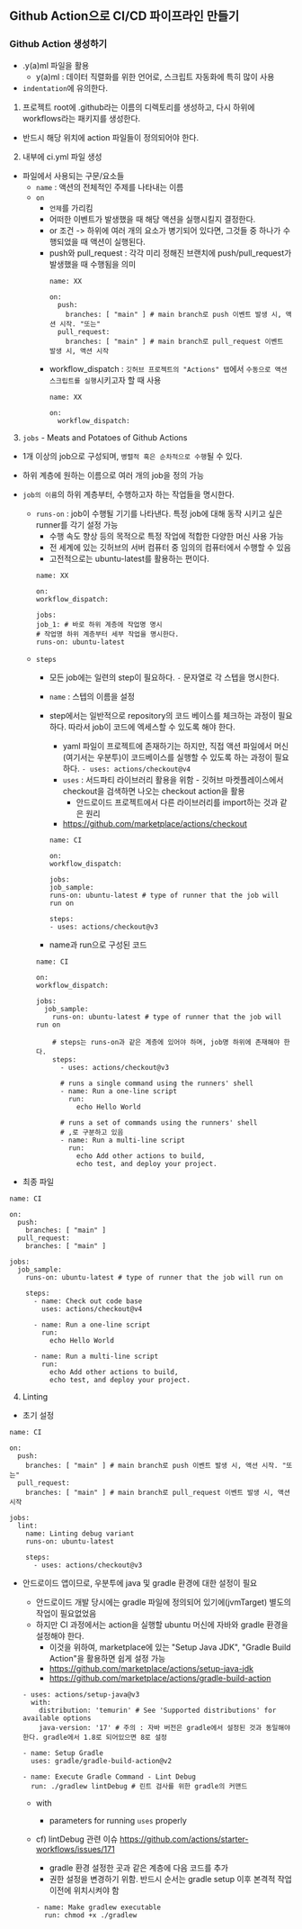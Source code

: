 ## Github Action으로 CI/CD 파이프라인 만들기

### Github Action 생성하기
* .y(a)ml 파일을 활용
  * y(a)ml : 데이터 직렬화를 위한 언어로, 스크립트 자동화에 특히 많이 사용
* `indentation`에 유의한다.

1. 프로젝트 root에 .github라는 이름의 디렉토리를 생성하고, 다시 하위에 workflows라는 패키지를 생성한다.
* 반드시 해당 위치에 action 파일들이 정의되어야 한다.

2. 내부에 ci.yml 파일 생성
* 파일에서 사용되는 구문/요소들
  * `name` : 액션의 전체적인 주제를 나타내는 이름
  * `on`
    * `언제`를 가리킴
    * 어떠한 이벤트가 발생했을 때 해당 액션을 실행시킬지 결정한다.
    * or 조건 -> 하위에 여러 개의 요소가 병기되어 있다면, 그것들 중 하나가 수행되었을 때 액션이 실행된다.
    * push와 pull_request : 각각 미리 정해진 브랜치에 push/pull_request가 발생했을 때 수행됨을 의미
      ```
      name: XX
      
      on:
        push:
          branches: [ "main" ] # main branch로 push 이벤트 발생 시, 액션 시작. "또는"
        pull_request:
          branches: [ "main" ] # main branch로 pull_request 이벤트 발생 시, 액션 시작
      ```
    * workflow_dispatch : `깃허브 프로젝트의 "Actions" 탭`에서 `수동으로 액션 스크립트를 실행`시키고자 할 때 사용
      ```
      name: XX
      
      on:
        workflow_dispatch:
      ```
      
3. `jobs` - Meats and Potatoes of Github Actions
* 1개 이상의 job으로 구성되며, `병렬적 혹은 순차적으로 수행`될 수 있다.
* 하위 계층에 원하는 이름으로 여러 개의 job을 정의 가능
* `job의 이름`의 하위 계층부터, 수행하고자 하는 작업들을 명시한다.
  * `runs-on` : job이 수행될 기기를 나타낸다. 특정 job에 대해 동작 시키고 싶은 runner를 각기 설정 가능
    * 수행 속도 향상 등의 목적으로 특정 작업에 적합한 다양한 머신 사용 가능
    * 전 세계에 있는 깃허브의 서버 컴퓨터 중 임의의 컴퓨터에서 수행할 수 있음
    * 고전적으로는 ubuntu-latest를 활용하는 편이다.
    ```
    name: XX
    
    on:
    workflow_dispatch:
    
    jobs:
    job_1: # 바로 하위 계층에 작업명 명시
    # 작업명 하위 계층부터 세부 작업을 명시한다.
    runs-on: ubuntu-latest
    ```
  * `steps`
    * 모든 job에는 일련의 step이 필요하다. `-` 문자열로 각 스텝을 명시한다.
    * `name` : 스텝의 이름을 설정
    * step에서는 일반적으로 repository의 코드 베이스를 체크하는 과정이 필요하다. 따라서 job이 코드에 엑세스할 수 있도록 해야 한다.
      * yaml 파일이 프로젝트에 존재하기는 하지만, 직접 액션 파일에서 머신(여기서는 우분투)이 코드베이스를 실행할 수 있도록 하는 과정이 필요하다.
        `- uses: actions/checkout@v4`
      * `uses` : 서드파티 라이브러리 활용을 위함 - 깃허브 마켓플레이스에서 checkout을 검색하면 나오는 checkout action을 활용
        * 안드로이드 프로젝트에서 다른 라이브러리를 import하는 것과 같은 원리
      * https://github.com/marketplace/actions/checkout
      ```
      name: CI

      on:
      workflow_dispatch:
      
      jobs:
      job_sample:
      runs-on: ubuntu-latest # type of runner that the job will run on
      
      steps:
      - uses: actions/checkout@v3
      ```
      
    * name과 run으로 구성된 코드
    ``` 
    name: CI

    on:
    workflow_dispatch:
    
    jobs:
      job_sample:
        runs-on: ubuntu-latest # type of runner that the job will run on
        
        # steps는 runs-on과 같은 계층에 있어야 하며, job명 하위에 존재해야 한다.
        steps: 
          - uses: actions/checkout@v3
      
          # runs a single command using the runners' shell
          - name: Run a one-line script
            run:
              echo Hello World
      
          # runs a set of commands using the runners' shell
          # ,로 구분하고 있음
          - name: Run a multi-line script
            run:
              echo Add other actions to build,
              echo test, and deploy your project.
    ```
    
* 최종 파일
```
name: CI

on:
  push:
    branches: [ "main" ]
  pull_request:
    branches: [ "main" ]

jobs:
  job_sample:
    runs-on: ubuntu-latest # type of runner that the job will run on

    steps:
      - name: Check out code base
        uses: actions/checkout@v4

      - name: Run a one-line script
        run:
          echo Hello World

      - name: Run a multi-line script
        run:
          echo Add other actions to build,
          echo test, and deploy your project.
```


4. Linting

* 초기 설정
```
name: CI

on:
  push:
    branches: [ "main" ] # main branch로 push 이벤트 발생 시, 액션 시작. "또는"
  pull_request:
    branches: [ "main" ] # main branch로 pull_request 이벤트 발생 시, 액션 시작

jobs:  
  lint:
    name: Linting debug variant
    runs-on: ubuntu-latest
    
    steps:
      - uses: actions/checkout@v3
```

* 안드로이드 앱이므로, 우분투에 java 및 gradle 환경에 대한 설정이 필요
  * 안드로이드 개발 당시에는 gradle 파일에 정의되어 있기에(jvmTarget) 별도의 작업이 필요없었음
  * 하지만 CI 과정에서는 action을 실행할 ubuntu 머신에 자바와 gradle 환경을 설정해야 한다.
    * 이것을 위하여, marketplace에 있는 "Setup Java JDK", "Gradle Build Action"을 활용하면 쉽게 설정 가능
    * https://github.com/marketplace/actions/setup-java-jdk
    * https://github.com/marketplace/actions/gradle-build-action
  ```
  - uses: actions/setup-java@v3
    with:
      distribution: 'temurin' # See 'Supported distributions' for available options
      java-version: '17' # 주의 : 자바 버전은 gradle에서 설정된 것과 동일해야 한다. gradle에서 1.8로 되어있으면 8로 설정
  ```
  
  ```
  - name: Setup Gradle
    uses: gradle/gradle-build-action@v2
  
  - name: Execute Gradle Command - Lint Debug
    run: ./gradlew lintDebug # 린트 검사를 위한 gradle의 커맨드
  ```
  
  * with
    * parameters for running `uses` properly
  
  * cf) lintDebug 관련 이슈
    https://github.com/actions/starter-workflows/issues/171
    * gradle 환경 설정한 곳과 같은 계층에 다음 코드를 추가
    * 권한 설정을 변경하기 위함. 반드시 순서는 gradle setup 이후 본격적 작업 이전에 위치시켜야 함
    ```
    - name: Make gradlew executable
      run: chmod +x ./gradlew
    ```
